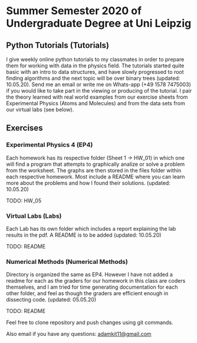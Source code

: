 # Summer Semester 2020 of Undergraduate Degree at Uni Leipzig

## Python Tutorials (Tutorials)
I give weekly online python tutorials to my classmates in order to prepare them for working with data in the physics field. The tutorials started quite basic with an intro to data structures, and have slowly progressed to root finding algorithms and the next topic will be over binary trees (updated: 10.05.20). Send me an email or write me on Whats-app (+49 1578 7475003) if you would like to take part in the viewing or producing of the tutorial. I pair the theory learned with real world examples from our exercise sheets from Experimental Physics (Atoms and Molecules) and from the data sets from our virtual labs (see below).

## Exercises

### Experimental Physics 4 (EP4)
Each homework has its respective folder (Sheet 1 -> HW_01) in which one will find a program that attempts to graphically analize or solve a problem from the worksheet. The graphs are then stored in the files folder within each respective homework. Most include a README where you can learn more about the problems and how I found their solutions. (updated: 10.05.20)

TODO: HW_05

### Virtual Labs (Labs)
Each Lab has its own folder which includes a report explaining the lab results in the pdf. A README is to be added (updated: 10.05.20)

TODO: README

### Numerical Methods (Numerical Methods)
Directory is organized the same as EP4. However I have not added a readme for each as the graders for our homework in this class are coders themselves, and I am tried for time generating documentation for each other folder, and feel as though the graders are efficient enough in dissecting code. (updated: 05.05.20)

TODO: README 

Feel free to clone repository and push changes using git commands.

Also email if you have any questions: adamkit11@gmail.com
